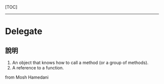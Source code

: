 [TOC]

---

# Delegate

## 說明

1. An object that knows how to call a method (or a group of methods).
2. A reference to a function.

from Mosh Hamedani



